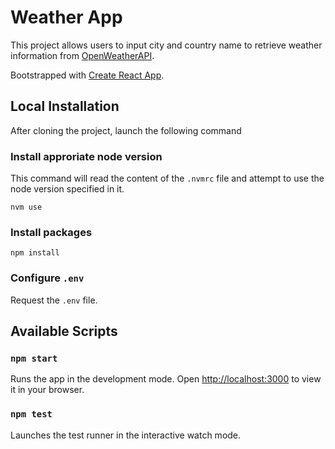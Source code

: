 # Weather App

This project allows users to input city and country name to retrieve weather information from [OpenWeatherAPI](https://openweathermap.org/api).

Bootstrapped with [Create React App](https://github.com/facebook/create-react-app).

## Local Installation

After cloning the project, launch the following command

### Install approriate node version

This command will read the content of the `.nvmrc` file and attempt to use the node version specified in it.

```
nvm use
```

### Install packages

```
npm install
```

### Configure `.env`

Request the `.env` file.

## Available Scripts

### `npm start`

Runs the app in the development mode.
Open [http://localhost:3000](http://localhost:3000) to view it in your browser.

### `npm test`

Launches the test runner in the interactive watch mode.
